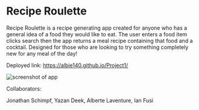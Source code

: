 # Recipe Roulette

Recipe Roulette is a recipe generating app created for anyone who has a general idea of a food they would like to eat. The user enters a food item clicks search then the app returns a meal recipe containing that food and a cocktail. Designed for those who are looking to try something completely new for any meal of the day! 


Deployed link:  https://albie140.github.io/Project1/

![screenshot of app](RecipeRoulette1.png)


Collaborators:

Jonathan Schimpf,
Yazan Deek,
Alberte Laventure,
Ian Fusi